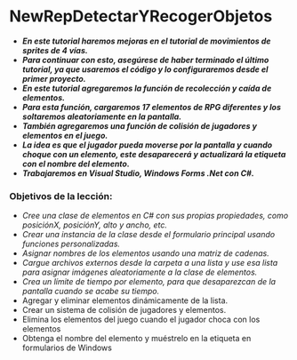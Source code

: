 # NewRepDetectarYRecogerObjetos

- **_En este tutorial haremos mejoras en el tutorial de movimientos de sprites de 4 vías._**
- **_Para continuar con esto, asegúrese de haber terminado el último tutorial, ya que usaremos el código y lo configuraremos desde el primer proyecto._**
- **_En este tutorial agregaremos la función de recolección y caída de elementos._**
- **_Para esta función, cargaremos 17 elementos de RPG diferentes y los soltaremos aleatoriamente en la pantalla._**
- **_También agregaremos una función de colisión de jugadores y elementos en el juego._**
- **_La idea es que el jugador pueda moverse por la pantalla y cuando choque con un elemento, este desaparecerá y actualizará la etiqueta con el nombre del elemento._**
- **_Trabajaremos en Visual Studio, Windows Forms .Net con C#._**

### Objetivos de la lección:

- _Cree una clase de elementos en C# con sus propias propiedades, como posiciónX, posiciónY, alto y ancho, etc._
- _Crear una instancia de la clase desde el formulario principal usando funciones personalizadas._
- _Asignar nombres de los elementos usando una matriz de cadenas._
- _Cargue archivos externos desde la carpeta a una lista y use esa lista para asignar imágenes aleatoriamente a la clase de elementos._
- _Crea un límite de tiempo por elemento, para que desaparezcan de la pantalla cuando se acabe su tiempo._
- Agregar y eliminar elementos dinámicamente de la lista.
- Crear un sistema de colisión de jugadores y elementos.
- Elimina los elementos del juego cuando el jugador choca con los elementos
- Obtenga el nombre del elemento y muéstrelo en la etiqueta en formularios de Windows
